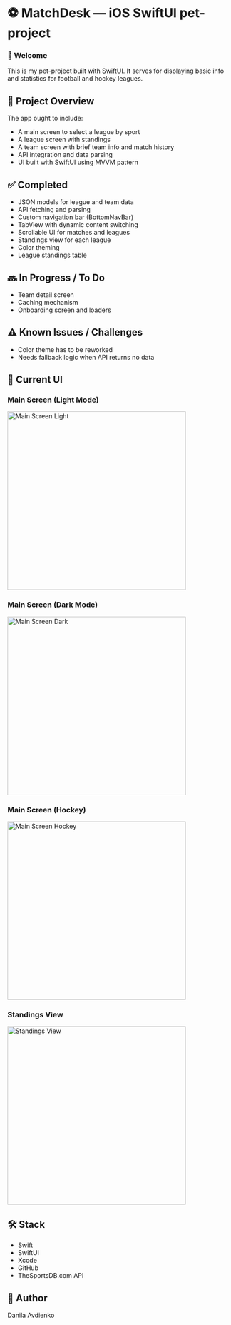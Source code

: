 # ⚽ MatchDesk — iOS SwiftUI pet-project

### 👋 Welcome
This is my  pet-project built with SwiftUI. It serves for displaying basic info and statistics for football and hockey leagues.

## 📌 Project Overview
The app ought to include:
- A main screen to select a league by sport
- A league screen with standings
- A team screen with brief team info and match history
- API integration and data parsing
- UI built with SwiftUI using MVVM pattern

## ✅ Completed
- JSON models for league and team data
- API fetching and parsing
- Custom navigation bar (BottomNavBar)
- TabView with dynamic content switching
- Scrollable UI for matches and leagues
- Standings view for each league 
- Color theming
- League standings table

## 🔜 In Progress / To Do
- Team detail screen
- Caching mechanism
- Onboarding screen and loaders

## ⚠️ Known Issues / Challenges
- Color theme has to be reworked
- Needs fallback logic when API returns no data

## 📸 Current UI

### Main Screen (Light Mode)
<img src="Screenshots/MainScreenLight.png" alt="Main Screen Light" width="400" />

### Main Screen (Dark Mode)
<img src="Screenshots/MainScreenDark.png" alt="Main Screen Dark" width="400" />

### Main Screen (Hockey)
<img src="Screenshots/MainScreenHockey.png" alt="Main Screen Hockey" width="400" />

### Standings View
<img src="Screenshots/StandingsView.png" alt="Standings View" width="400" />

## 🛠 Stack
- Swift
- SwiftUI
- Xcode
- GitHub
- TheSportsDB.com API

## 👤 Author
Danila Avdienko